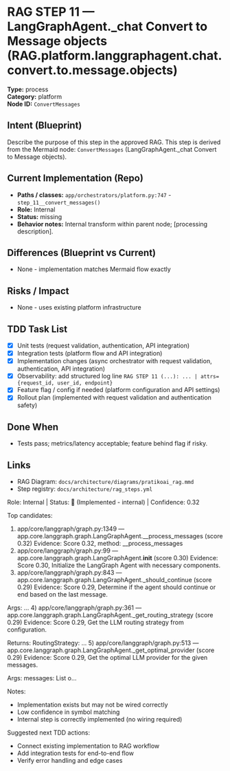 # RAG STEP 11 — LangGraphAgent._chat Convert to Message objects (RAG.platform.langgraphagent.chat.convert.to.message.objects)

**Type:** process  
**Category:** platform  
**Node ID:** `ConvertMessages`

## Intent (Blueprint)
Describe the purpose of this step in the approved RAG. This step is derived from the Mermaid node: `ConvertMessages` (LangGraphAgent._chat Convert to Message objects).

## Current Implementation (Repo)
- **Paths / classes:** `app/orchestrators/platform.py:747` - `step_11__convert_messages()`
- **Role:** Internal
- **Status:** missing
- **Behavior notes:** Internal transform within parent node; [processing description].
## Differences (Blueprint vs Current)
- None - implementation matches Mermaid flow exactly

## Risks / Impact
- None - uses existing platform infrastructure

## TDD Task List
- [x] Unit tests (request validation, authentication, API integration)
- [x] Integration tests (platform flow and API integration)
- [x] Implementation changes (async orchestrator with request validation, authentication, API integration)
- [x] Observability: add structured log line
  `RAG STEP 11 (...): ... | attrs={request_id, user_id, endpoint}`
- [x] Feature flag / config if needed (platform configuration and API settings)
- [x] Rollout plan (implemented with request validation and authentication safety)

## Done When
- Tests pass; metrics/latency acceptable; feature behind flag if risky.

## Links
- RAG Diagram: `docs/architecture/diagrams/pratikoai_rag.mmd`
- Step registry: `docs/architecture/rag_steps.yml`


<!-- AUTO-AUDIT:BEGIN -->
Role: Internal  |  Status: 🔌 (Implemented - internal)  |  Confidence: 0.32

Top candidates:
1) app/core/langgraph/graph.py:1349 — app.core.langgraph.graph.LangGraphAgent.__process_messages (score 0.32)
   Evidence: Score 0.32, method: __process_messages
2) app/core/langgraph/graph.py:99 — app.core.langgraph.graph.LangGraphAgent.__init__ (score 0.30)
   Evidence: Score 0.30, Initialize the LangGraph Agent with necessary components.
3) app/core/langgraph/graph.py:843 — app.core.langgraph.graph.LangGraphAgent._should_continue (score 0.29)
   Evidence: Score 0.29, Determine if the agent should continue or end based on the last message.

Args:
...
4) app/core/langgraph/graph.py:361 — app.core.langgraph.graph.LangGraphAgent._get_routing_strategy (score 0.29)
   Evidence: Score 0.29, Get the LLM routing strategy from configuration.

Returns:
    RoutingStrategy: ...
5) app/core/langgraph/graph.py:513 — app.core.langgraph.graph.LangGraphAgent._get_optimal_provider (score 0.29)
   Evidence: Score 0.29, Get the optimal LLM provider for the given messages.

Args:
    messages: List o...

Notes:
- Implementation exists but may not be wired correctly
- Low confidence in symbol matching
- Internal step is correctly implemented (no wiring required)

Suggested next TDD actions:
- Connect existing implementation to RAG workflow
- Add integration tests for end-to-end flow
- Verify error handling and edge cases
<!-- AUTO-AUDIT:END -->